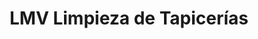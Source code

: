 ---
title: "LMV Limpieza de Tapicerías"
url: /mejorada-del-campo/lmv-limpieza-de-tapicerias/
shop: supermercado
---